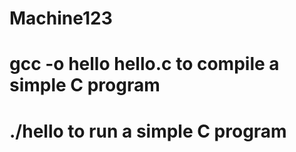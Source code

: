 # Machine123
# gcc -o hello hello.c to compile a simple C program
# ./hello to run a simple C program